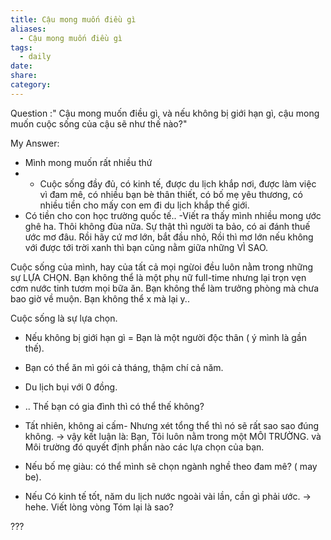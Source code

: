 ```yaml
---
title: Cậu mong muốn điều gì
aliases:
  - Cậu mong muốn điều gì
tags:
  - daily
date: 
share: 
category:
---
```

Question :" Cậu mong muốn điều gì, và nếu không bị giới hạn gì, cậu mong muốn cuộc sống của cậu sẽ như thế nào?"

My Answer:

- Mình mong muốn rất nhiều thứ
- - Cuộc sống đầy đủ, có kinh tế, được du lịch khắp nơi, được làm việc vì đam mê, có nhiều bạn bè thân thiết, có bố mẹ yêu thương, có nhiều tiền cho mấy con em đi du lịch khắp thế giới.
- Có tiền cho con học trường quốc tế..
-Viết ra thấy mình nhiều mong ước ghê ha.
 Thôi không đùa nữa. Sự thật thì người ta bảo, có ai đánh thuế ước mơ đâu. Rồi hãy cứ mơ lớn, bắt đầu nhỏ, Rồi thì mơ lớn nếu không với được tới trời xanh thì bạn cũng nằm giữa những VÌ SAO.

Cuộc sống của mình, hay của tất cả mọi ngừoi đều luôn nằm trong những sự LỰA CHỌN. Bạn không thể là một phụ nữ full-time nhưng lại trọn vẹn cơm nước tinh tươm mọi bữa ăn. Bạn không thể làm trưởng phòng mà chưa bao giờ về muộn. Bạn không thể x mà lại y..

Cuộc sống là sự lựa chọn. 

- Nếu không bị giới hạn gì = Bạn là một người độc thân ( ý mình là gần thế).
- Bạn có thể ăn mì gói cả tháng, thậm chí cả năm.
- Du lịch bụi với 0 đồng.
- ..
Thế bạn có gia đình thì có thể thế không?

- Tất nhiên, không ai cấm- Nhưng xét tổng thể thì nó sẽ rất sao sao đúng không.
-> vậy kết luận là: Bạn, Tôi luôn nằm trong một MÔI TRƯỜNG. và Môi trường đó quyết định phần nào các lựa chọn của bạn.
- Nếu bố mẹ giàu: có thể mình sẽ chọn ngành nghề theo đam mê? ( may be).
- Nếu  Có kinh tế tốt, năm du lịch nước ngoài vài lần, cần gì phải ước.
-> hehe. Viết lòng vòng Tóm lại là sao? 

???